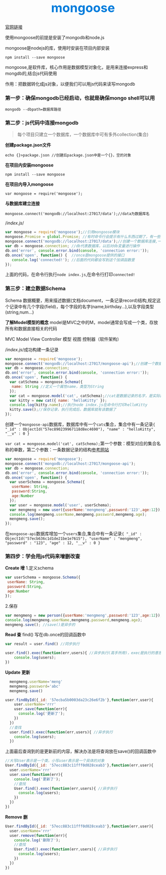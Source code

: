 <h1 style="font-size: 40px;text-align:center;color: #007cdc;">
    mongoose
</h1>

[官网链接](http://mongoosejs.com/)

使用mongoose的前提是安装了mongodb和node.js

mongoose是nodejs的库，使用时安装在项目内部安装
```
npm install --save mongoose
```

mongoose,是软件库，核心作用是数据模型对象化，是用来连接express和mongdb的,结合js代码使用

作用：把数据转化成js对象，以便我们可以用js代码来读写mongodb

### 第一步：确保mongodb已经启动，也就是确保mongo shell可以用
```
mongodb --dbpath=数据库路径
```
### 第二步：js代码中连接mongodb

> 每个项目只建立一个数据库，一个数据库中可有多外collection(集合)

**创建package.json文件**
```
echo {}>package.json //创建后package.json中是一个{}，空的对象
```
**在项目内安装mongoose**
```
npm install --save mongoose
```

**在项目内导入mongoose**
```
var mongoose = require('mongoose');
```
**与数据库建立连接**
```
mongoose.connect('mongodb://localhost:27017/data');//data为数据库名
```
/*index.js*/
```js
var mongoose = require('mongoose');//引用mongoose模块
mongoose.Promise = global.Promise; //有时命令行会提示有什么东西过期了，有一些垃圾提醒,加上它就没有了，必须放在connect前
mongoose.connect('mongodb://localhost:27017/data');//创建一个数据库连接,一但有数据保存数据库就会自动创建
var db = mongoose.connection; //db代表数据库，以后对db变量进行操作
db.on('error', console.error.bind(console, 'connection error:'));
db.once('open', function() {  //once是mongoose提供的接口
   console.log('connected!'); //后面的代码都会写到这个加调函数里
});
```
上面的代码，在命令行执行`node index.js`,在命令行打印`connected!`
### 第三步：建立数据Schema

Schema 数据概要，用来描述数据(文档document，一条记录record)结构,规定这个记录中有几个字段(field)，每个字段的名字(name,birthday...),以及字段类型(string,num...)

**了解Model模型的概念**
model是MVC之中的M，model通常会写成一个类，存放所有和数据直接相关的代码

MVC Model View Controller 模型 视图 控制器（软件架构）

/*index.js*/成功构建一条记录
```js
var mongoose = require('mongoose');
mongoose.connect('mongodb://localhost:27017/mongoose-api');//创建一个数据库连接,一但有数据保存数据库就会自动创建
var db = mongoose.connection;
db.on('error', console.error.bind(console, 'connection error:'));
db.once('open', function() {
  var catSchema = mongoose.Schema({
   name: String //定义一个属性name，类型为String
  });
  var cat = mongoose.model('cat', catSchema);//cat是数据记录的名字，是实际数据库中一条记录的名字,catSchema是数据记录的结构
  var kitty = new cat({ name: 'helloKitty' });
  console.log(kitty.name);//执行node index.js在命令行打印helloKitty
  kitty.save();//保存记录，执行完成后，数据库就有该数据了
});
```
创建一个`mongoose-api`数据库，数据库中有一个`cats`集合，集合中有一条记录`{ "_id" : ObjectId("57ec890239967118d8ec4690"), "name" : "helloKitty", "__v" : 0 }`

`var cat = mongoose.model('cat', catSchema);`第一个参数：模型对应的集合名称的单数，第二个参数：一条数据记录的结构[参考网站](http://mongoosejs.com/docs/models.html)

```js
var mongoose = require('mongoose');
mongoose.connect('mongodb://localhost:27017/mongoose-api');
var db = mongoose.connection;
db.on('error', console.error.bind(console, 'connection error:'));
db.once('open', function() {
  var userSchema = mongoose.Schema({
   userName: String,
   password:String,
   age:Number
  });
  var user = mongoose.model('user', userSchema);
  var mengmeng = new user({userName:'mengmeng',password:'123',age:12});
  console.log(mengmeng.userName,mengmeng.password,mengmeng.age);
  mengmeng.save();
});
```
在`mongoose-api`数据库增加一个`users`集合,集合中有一条记录`{ "_id" : ObjectId("57ecb636c1d1de21be1e7615"), "userName" : "mengmeng", "password" : "123", "age" : 12, "__v" : 0 }`

### 第四步：学会用js代码来增删改查

**Create 增**
1.定义schema
```js
var userSchema = mongoose.Schema({
 userName: String,
 password:String,
 age:Number
});
```
2.保存
```js
var mengmeng = new person({userName:'mengmeng',password:'123',age:12});
console.log(mengmeng.userName,mengmeng.password,mengmeng.age);
mengmeng.save(); //save()是异步的
```
**Read 查**
find() 写在db.once的回调函数中
```js
var result = user.find() //同步执行
```
```js
user.find().exec(function(err,users){ //异步执行(高手所用)，exec是执行的意思，find()返回一个对象，对象里有一个exec方法
    console.log(users);
})
```
**Update 更新**
```js
  mengmeng.userName='meng'
  mengmeng.password='abc'
  mengmeng.save()
```

```js
user.findById({_id: '57ecba5b0003da23c26e6f2b'},function(err,user){
    user.userName='rrr'
    user.save(function(err){
      console.log('更新了');
    })
  })
  //查找
  user.find().exec(function(err,users){ //异步执行
    console.log(users);
  })
```
上面最后查询到的是更新前的内容，解决办法是将查询放在save()的回调函数中
```js
//大写User表示是一个类，小写user表示是一个具体的对象
User.findById({_id: '57ecc883c11fff0d028ceab3'},function(err,user){
  user.userName='rrr'
  user.save(function(err){
    console.log('更新了');
    //查找
    User.find().exec(function(err,users){ //异步执行
      console.log(users);
    })
  })
})
```

**Remove 删**
```js
User.findById({_id: '57ecc883c11fff0d028ceab3'},function(err,user){
  user.userName='rrr'
  user.remove(function(err){
    console.log('删除了');
    //查找
    User.find().exec(function(err,users){ //异步执行
      console.log(users);
    })
  })
})
```
